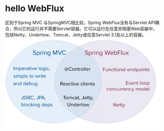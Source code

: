 # hello WebFlux

区别于Spring MVC
与SpringMVC相比较，Spring WebFlux没有与Servlet API耦合，所以它的运⾏并不需要Servlet容器。它可以运⾏在任意⾮阻塞Web容器中，包括Netty、Undertow、Tomcat、Jetty或任意Servlet 3.1及以上的容器。
![img.png](webflux_and_mvc.png)
